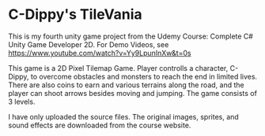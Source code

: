 # C-Dippy's TileVania
This is my fourth unity game project from the Udemy Course: Complete C# Unity Game Developer 2D.
For Demo Videos, see https://www.youtube.com/watch?v=Yy9LpunInXw&t=0s

This game is a 2D Pixel Tilemap Game. Player controlls a character, C-Dippy, to overcome obstacles and monsters to reach the end in limited lives. There are also coins to earn and various terrains along the road, and the player can shoot arrows besides moving and jumping.
The game consists of 3 levels.


I have only uploaded the source files. The original images, sprites, and sound effects are downloaded from the course website. 


